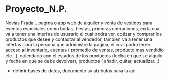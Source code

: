 # Proyecto_N.P.
Novias Prada... pagina o app web de alquiler y venta de vestidos para eventos especiales como bodas, fiestas, primeras comuniones, en la cual va a tener una interfas de ususario el cual podra ver, cotizar y comprar los productos que desee y contactar al vendedor, tambien va a tener una interfas para la persona que administre la pagina, el cual podra tener acceso al inventario, cuentas ( promedio de ventas, producto mas vendidio etc...), calendario con el estados de los productos (fecha en que se alquilo y fecha en que se debe devolver),  productos ( añadir, quitar, actualizar...)


- definir bases de datos, documento sy atributos para la api